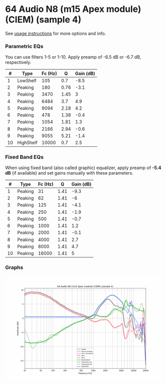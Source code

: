 # 64 Audio N8 (m15 Apex module) (CIEM) (sample 4)
See [usage instructions](https://github.com/jaakkopasanen/AutoEq#usage) for more options and info.

### Parametric EQs
You can use filters 1-5 or 1-10. Apply preamp of -6.5 dB or -6.7 dB, respectively.

|   # | Type      |   Fc (Hz) |    Q |   Gain (dB) |
|-----|-----------|-----------|------|-------------|
|   1 | LowShelf  |       105 | 0.7  |        -8.5 |
|   2 | Peaking   |       180 | 0.76 |        -3.1 |
|   3 | Peaking   |      3470 | 1.45 |         3   |
|   4 | Peaking   |      6484 | 3.7  |         4.9 |
|   5 | Peaking   |      9094 | 2.18 |         4.2 |
|   6 | Peaking   |       478 | 1.38 |        -0.4 |
|   7 | Peaking   |      1054 | 1.81 |         1.3 |
|   8 | Peaking   |      2166 | 2.94 |        -0.6 |
|   9 | Peaking   |      9055 | 5.21 |        -1.4 |
|  10 | HighShelf |     10000 | 0.7  |         2.5 |

### Fixed Band EQs
When using fixed band (also called graphic) equalizer, apply preamp of **-5.4 dB** (if available) and set gains manually with these parameters.

|   # | Type    |   Fc (Hz) |    Q |   Gain (dB) |
|-----|---------|-----------|------|-------------|
|   1 | Peaking |        31 | 1.41 |        -9.3 |
|   2 | Peaking |        62 | 1.41 |        -6   |
|   3 | Peaking |       125 | 1.41 |        -4.1 |
|   4 | Peaking |       250 | 1.41 |        -1.9 |
|   5 | Peaking |       500 | 1.41 |        -0.7 |
|   6 | Peaking |      1000 | 1.41 |         1.2 |
|   7 | Peaking |      2000 | 1.41 |        -0.1 |
|   8 | Peaking |      4000 | 1.41 |         2.7 |
|   9 | Peaking |      8000 | 1.41 |         4.7 |
|  10 | Peaking |     16000 | 1.41 |         5   |

### Graphs
![](./64%20Audio%20N8%20(m15%20Apex%20module)%20(CIEM)%20(sample%204).png)
